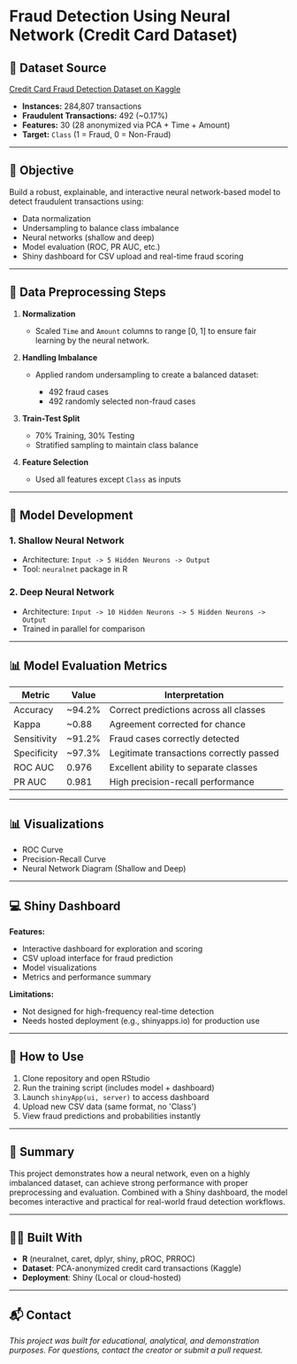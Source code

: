 # Fraud Detection Using Neural Network (Credit Card Dataset)

## 📁 Dataset Source

[Credit Card Fraud Detection Dataset on Kaggle](https://www.kaggle.com/datasets/mlg-ulb/creditcardfraud)

* **Instances:** 284,807 transactions
* **Fraudulent Transactions:** 492 (\~0.17%)
* **Features:** 30 (28 anonymized via PCA + Time + Amount)
* **Target:** `Class` (1 = Fraud, 0 = Non-Fraud)

---

## 🧠 Objective

Build a robust, explainable, and interactive neural network-based model to detect fraudulent transactions using:

* Data normalization
* Undersampling to balance class imbalance
* Neural networks (shallow and deep)
* Model evaluation (ROC, PR AUC, etc.)
* Shiny dashboard for CSV upload and real-time fraud scoring

---

## 🧼 Data Preprocessing Steps

1. **Normalization**

   * Scaled `Time` and `Amount` columns to range \[0, 1] to ensure fair learning by the neural network.

2. **Handling Imbalance**

   * Applied random undersampling to create a balanced dataset:

     * 492 fraud cases
     * 492 randomly selected non-fraud cases

3. **Train-Test Split**

   * 70% Training, 30% Testing
   * Stratified sampling to maintain class balance

4. **Feature Selection**

   * Used all features except `Class` as inputs

---

## 🧠 Model Development

### 1. **Shallow Neural Network**

* Architecture: `Input -> 5 Hidden Neurons -> Output`
* Tool: `neuralnet` package in R

### 2. **Deep Neural Network**

* Architecture: `Input -> 10 Hidden Neurons -> 5 Hidden Neurons -> Output`
* Trained in parallel for comparison

---

## 📊 Model Evaluation Metrics

| Metric      | Value   | Interpretation                           |
| ----------- | ------- | ---------------------------------------- |
| Accuracy    | \~94.2% | Correct predictions across all classes   |
| Kappa       | \~0.88  | Agreement corrected for chance           |
| Sensitivity | \~91.2% | Fraud cases correctly detected           |
| Specificity | \~97.3% | Legitimate transactions correctly passed |
| ROC AUC     | 0.976   | Excellent ability to separate classes    |
| PR AUC      | 0.981   | High precision-recall performance        |

---

## 📊 Visualizations

* ROC Curve
* Precision-Recall Curve
* Neural Network Diagram (Shallow and Deep)

---

## 💻 Shiny Dashboard

**Features:**

* Interactive dashboard for exploration and scoring
* CSV upload interface for fraud prediction
* Model visualizations
* Metrics and performance summary

**Limitations:**

* Not designed for high-frequency real-time detection
* Needs hosted deployment (e.g., shinyapps.io) for production use

---

## 🧾 How to Use

1. Clone repository and open RStudio
2. Run the training script (includes model + dashboard)
3. Launch `shinyApp(ui, server)` to access dashboard
4. Upload new CSV data (same format, no 'Class')
5. View fraud predictions and probabilities instantly

---

## 📌 Summary

This project demonstrates how a neural network, even on a highly imbalanced dataset, can achieve strong performance with proper preprocessing and evaluation. Combined with a Shiny dashboard, the model becomes interactive and practical for real-world fraud detection workflows.

---

## 👨‍💻 Built With

* **R** (neuralnet, caret, dplyr, shiny, pROC, PRROC)
* **Dataset**: PCA-anonymized credit card transactions (Kaggle)
* **Deployment**: Shiny (Local or cloud-hosted)

---

## 📬 Contact

*This project was built for educational, analytical, and demonstration purposes. For questions, contact the creator or submit a pull request.*
